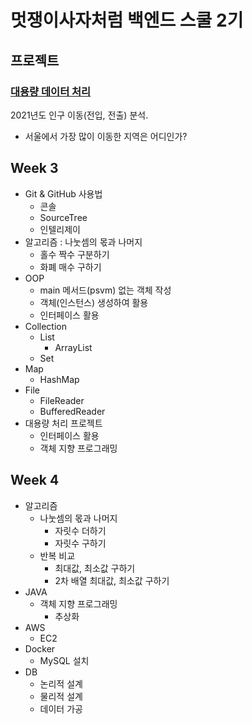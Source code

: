 # 멋쟁이사자처럼 백엔드 스쿨 2기

## 프로젝트

### [대용량 데이터 처리](https://github.com/menuhwang/LikeLion/tree/main/src/week3/_221007/study/bigdata_project_refactor)
2021년도 인구 이동(전입, 전출) 분석.

 + 서울에서 가장 많이 이동한 지역은 어디인가?

## Week 3
+ Git & GitHub 사용법
  + 콘솔
  + SourceTree
  + 인텔리제이
+ 알고리즘 : 나눗셈의 몫과 나머지
  + 홀수 짝수 구분하기
  + 화폐 매수 구하기
+ OOP
  + main 메서드(psvm) 없는 객체 작성
  + 객체(인스턴스) 생성하여 활용
  + 인터페이스 활용
+ Collection
  + List
    + ArrayList
  + Set
+ Map
  + HashMap
+ File
  + FileReader
  + BufferedReader
+ 대용량 처리 프로젝트
  + 인터페이스 활용
  + 객체 지향 프로그래밍

## Week 4
+ 알고리즘
  + 나눗셈의 몫과 나머지
    + 자릿수 더하기
    + 자릿수 구하기
  + 반복 비교
    + 최대값, 최소값 구하기
    + 2차 배열 최대값, 최소값 구하기
+ JAVA
  + 객체 지향 프로그래밍
    + 추상화
+ AWS
  + EC2
+ Docker
  + MySQL 설치
+ DB
  + 논리적 설계
  + 물리적 설계
  + 데이터 가공